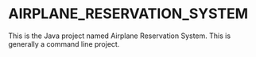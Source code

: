 # AIRPLANE_RESERVATION_SYSTEM
This is the Java project named Airplane Reservation System. This is generally a command line project.

